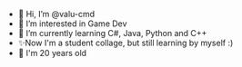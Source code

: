 - 👋 Hi, I’m @valu-cmd
- 👀 I’m interested in Game Dev
- 🌱 I’m currently learning C#, Java, Python and C++
- ✨Now I'm a student collage, but still learning by myself :)
- 👾 I'm 20 years old 
<!---
valu-cmd/valu-cmd is a ✨ special ✨ repository because its `README.md` (this file) appears on your GitHub profile.
You can click the Preview link to take a look at your changes.
--->
